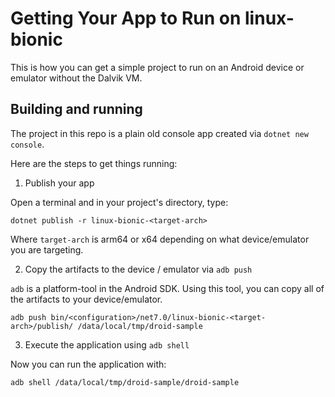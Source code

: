 # Getting Your App to Run on linux-bionic

This is how you can get a simple project to run on an Android device or emulator without the Dalvik VM.

## Building and running

The project in this repo is a plain old console app created via `dotnet new console`.

Here are the steps to get things running:

1. Publish your app

Open a terminal and in your project's directory, type:

`dotnet publish -r linux-bionic-<target-arch>` 

Where `target-arch` is arm64 or x64 depending on what device/emulator you are targeting.

2. Copy the artifacts to the device / emulator via `adb push`

`adb` is a platform-tool in the Android SDK.  Using this tool, you can copy all of the artifacts to your device/emulator.

`adb push bin/<configuration>/net7.0/linux-bionic-<target-arch>/publish/ /data/local/tmp/droid-sample`

3. Execute the application using `adb shell`

Now you can run the application with:

`adb shell /data/local/tmp/droid-sample/droid-sample`

